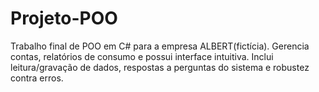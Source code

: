 # Projeto-POO
Trabalho final de POO em C# para a empresa ALBERT(fictícia). Gerencia contas, relatórios de consumo e possui interface intuitiva. Inclui leitura/gravação de dados, respostas a perguntas do sistema e robustez contra erros.

